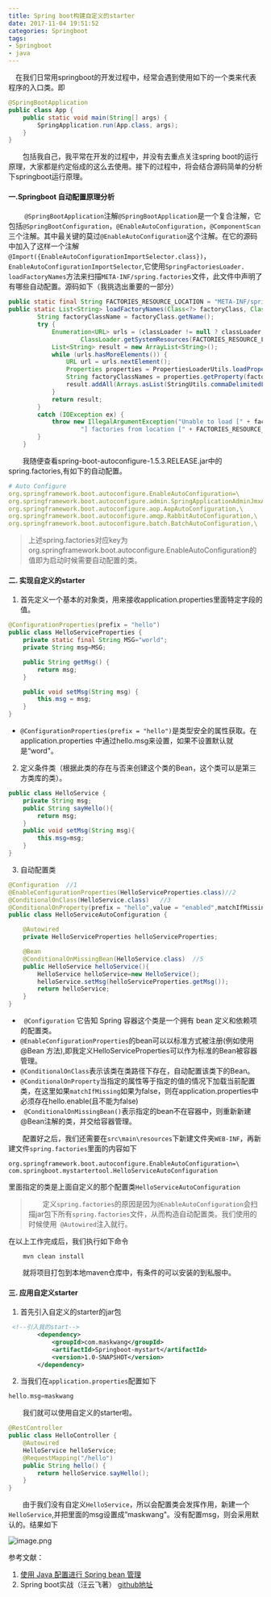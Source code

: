 ```yaml
---
title: Spring boot构建自定义的starter
date: 2017-11-04 19:51:52
categories: Springboot
tags: 
- Springboot
- java
---
```

 在我们日常用springboot的开发过程中，经常会遇到使用如下的一个类来代表程序的入口类。即
```java
@SpringBootApplication
public class App {
    public static void main(String[] args) {
        SpringApplication.run(App.class, args);
    }
}
```
  包括我自己，我平常在开发的过程中，并没有去重点关注spring boot的运行原理，大家都是约定俗成的这么去使用。接下的过程中，将会结合源码简单的分析下springboot运行原理。
<!-- more -->
#### 一.Springboot 自动配置原理分析
   `@SpringBootApplication`注解`@SpringBootApplication`是一个复合注解，它包括`@SpringBootConfiguration`，`@EnableAutoConfiguration`，`@ComponentScan`三个注解。其中最关键的莫过`@EnableAutoConfiguration`这个注解。在它的源码中加入了这样一个注解`@Import({EnableAutoConfigurationImportSelector.class})`，`EnableAutoConfigurationImportSelector`,它使用`SpringFactoriesLoader. loadFactoryNames`方法来扫描`META-INF/spring.factories`文件，此文件中声明了有哪些自动配置。源码如下（我挑选出重要的一部分）
```java
public static final String FACTORIES_RESOURCE_LOCATION = "META-INF/spring.factories";
public static List<String> loadFactoryNames(Class<?> factoryClass, ClassLoader classLoader) {
        String factoryClassName = factoryClass.getName();
        try {
            Enumeration<URL> urls = (classLoader != null ? classLoader.getResources(FACTORIES_RESOURCE_LOCATION) :
                    ClassLoader.getSystemResources(FACTORIES_RESOURCE_LOCATION));
            List<String> result = new ArrayList<String>();
            while (urls.hasMoreElements()) {
                URL url = urls.nextElement();
                Properties properties = PropertiesLoaderUtils.loadProperties(new UrlResource(url));
                String factoryClassNames = properties.getProperty(factoryClassName);
                result.addAll(Arrays.asList(StringUtils.commaDelimitedListToStringArray(factoryClassNames)));
            }
            return result;
        }
        catch (IOException ex) {
            throw new IllegalArgumentException("Unable to load [" + factoryClass.getName() +
                    "] factories from location [" + FACTORIES_RESOURCE_LOCATION + "]", ex);
        }
    }
```
  我随便查看spring-boot-autoconfigure-1.5.3.RELEASE.jar中的spring.factories,有如下的自动配置。
```yml
# Auto Configure
org.springframework.boot.autoconfigure.EnableAutoConfiguration=\
org.springframework.boot.autoconfigure.admin.SpringApplicationAdminJmxAutoConfiguration,\
org.springframework.boot.autoconfigure.aop.AopAutoConfiguration,\
org.springframework.boot.autoconfigure.amqp.RabbitAutoConfiguration,\
org.springframework.boot.autoconfigure.batch.BatchAutoConfiguration,\
```
>上述spring.factories对应key为org.springframework.boot.autoconfigure.EnableAutoConfiguration的值即为启动时候需要自动配置的类。

#### 二. 实现自定义的starter

1. 首先定义一个基本的对象类，用来接收application.properties里面特定字段的值。

```java
@ConfigurationProperties(prefix = "hello")
public class HelloServiceProperties {
    private static final String MSG="world";
    private String msg=MSG;

    public String getMsg() {
        return msg;
    }

    public void setMsg(String msg) {
        this.msg = msg;
    }
}
```
* `@ConfigurationProperties(prefix = "hello")`是类型安全的属性获取。在application.properties 中通过hello.msg来设置，如果不设置默认就是“word"。

2. 定义条件类（根据此类的存在与否来创建这个类的Bean，这个类可以是第三方类库的类）。

```java
public class HelloService {
    private String msg;
    public String sayHello(){
        return msg;
    }
    public void setMsg(String msg){
        this.msg=msg;
    }
}
```

3. 自动配置类

```java
@Configuration  //1
@EnableConfigurationProperties(HelloServiceProperties.class)//2
@ConditionalOnClass(HelloService.class)   //3
@ConditionalOnProperty(prefix = "hello",value = "enabled",matchIfMissing = true)  //4
public class HelloServiceAutoConfiguration {

    @Autowired
    private HelloServiceProperties helloServiceProperties;

    @Bean
    @ConditionalOnMissingBean(HelloService.class)  //5
    public HelloService helloService(){
        HelloService helloService=new HelloService();
        helloService.setMsg(helloServiceProperties.getMsg());
        return helloService;
    }
}
```

* ` @Configuration` 它告知 Spring 容器这个类是一个拥有 bean 定义和依赖项的配置类。
* `@EnableConfigurationProperties`的bean可以以标准方式被注册(例如使用 @Bean 方法),即我定义HelloServiceProperties可以作为标准的Bean被容器管理。
* `@ConditionalOnClass`表示该类在类路径下存在，自动配置该类下的Bean。
* `@ConditionalOnProperty`当指定的属性等于指定的值的情况下加载当前配置类，在这里如果`matchIfMissing`如果为false，则在application.properties中必须存在hello.enable(且不能为false)
* ` @ConditionalOnMissingBean()`表示指定的bean不在容器中，则重新新建@Bean注解的类，并交给容器管理。

  配置好之后，我们还需要在`src\main\resources`下新建文件夹`WEB-INF`，再新建文件`spring.factories`里面的内容如下
```properties
org.springframework.boot.autoconfigure.EnableAutoConfiguration=\
com.springboot.mystartertool.HelloServiceAutoConfiguration
```
里面指定的类是上面自定义的那个配置类`HelloServiceAutoConfiguration`
>  定义`spring.factories`的原因是因为`@EnableAutoConfiguration`会扫描jar包下所有`spring.factories`文件，从而构造自动配置类。我们使用的时候使用` @Autowired`注入就行。

在以上工作完成后，我们执行如下命令
```shell
    mvn clean install
```
  就将项目打包到本地maven仓库中，有条件的可以安装的到私服中。
#### 三. 应用自定义starter

1. 首先引入自定义的starter的jar包

```xml
 <!--引入我的start-->
        <dependency>
            <groupId>com.maskwang</groupId>
            <artifactId>Springboot-mystart</artifactId>
            <version>1.0-SNAPSHOT</version>
        </dependency>
```

2. 当我们在`application.properties`配置如下

```Groovy
hello.msg=maskwang
```

  我们就可以使用自定义的starter啦。

```java
@RestController
public class HelloController {
    @Autowired
    HelloService helloService;
    @RequestMapping("/hello")
    public String hello() {
        return helloService.sayHello();
    }
}
```
  由于我们没有自定义`HelloService`，所以会配置类会发挥作用，新建一个`HelloService`,并把里面的msg设置成”maskwang"。没有配置msg，则会采用默认的。结果如下

![image.png](http://upload-images.jianshu.io/upload_images/5281821-3db9b52e9cfc819b.png?imageMogr2/auto-orient/strip%7CimageView2/2/w/1240)

参考文献：
1. [使用 Java 配置进行 Spring bean 管理](https://www.ibm.com/developerworks/cn/webservices/ws-springjava/index.html)
2. Spring boot实战（汪云飞著）
[github地址](https://github.com/maskwang520/springboot-mystarter)

